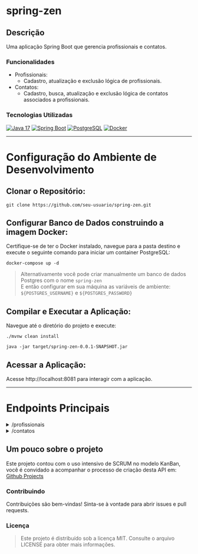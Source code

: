 # spring-zen

## Descrição

Uma aplicação Spring Boot que gerencia profissionais e contatos.

### Funcionalidades

-   Profissionais:
    -   Cadastro, atualização e exclusão lógica de profissionais.
-   Contatos:
    -   Cadastro, busca, atualização e exclusão lógica de contatos associados a profissionais.

### Tecnologias Utilizadas
[![Java 17](https://img.shields.io/badge/Java-17-blue.svg?style=flat&logo=java&logoColor=white)](https://www.oracle.com/java/technologies/javase-downloads.html)
[![Spring Boot](https://img.shields.io/badge/Spring%20Boot-2.5.4-brightgreen.svg)](https://spring.io/projects/spring-boot)
[![PostgreSQL](https://img.shields.io/badge/PostgreSQL-13.4-blue.svg)](https://www.postgresql.org/)
[![Docker](https://img.shields.io/badge/Docker-latest-blue.svg)](https://www.docker.com/)

-------------------

# Configuração do Ambiente de Desenvolvimento

## Clonar o Repositório:

`git clone https://github.com/seu-usuario/spring-zen.git`

## Configurar Banco de Dados construindo a imagem Docker:

Certifique-se de ter o Docker instalado, navegue para a pasta destino e execute o seguinte comando para iniciar um container PostgreSQL:

``` shell
docker-compose up -d
```

> Alternativamente você pode criar manualmente um banco de dados Postgres com o nome `spring-zen` <br/> E então configurar em sua máquina as variáveis de ambiente: `${POSTGRES_USERNAME}` e `${POSTGRES_PASSWORD}`

## Compilar e Executar a Aplicação:

Navegue até o diretório do projeto e execute:

``` shell
./mvnw clean install
```

``` shell
java -jar target/spring-zen-0.0.1-SNAPSHOT.jar
```

## Acessar a Aplicação:

Acesse http://localhost:8081 para interagir com a aplicação.

---

# Endpoints Principais

<details>
    <summary>/profissionais</summary>

## GET /profissionais:

### Response:

Lista de profissionais com base nos critérios definidos em Params.

**Params**:

-   `q` - String: Filtro para buscar profissionais que contenham o texto em qualquer um de seus atributos. <br />
-   `fields` - List: (Opcional) Quando presente, apenas os campos listados em fields deverão ser retornados.

![image](https://user-images.githubusercontent.com/94033226/282867092-5617f503-675f-4d35-8674-42c78bcb25d5.png)
![image](https://user-images.githubusercontent.com/94033226/282866921-afcb902e-83cd-4607-a856-964383e78b51.png)

## GET /profissionais/{id}:

### Response:

Todos os dados do profissional que possui o ID passado na URL.
![image](https://user-images.githubusercontent.com/94033226/282868981-f44de020-ecde-47bf-b415-169cc664a261.png)

## POST /profissionais:

> Insere no banco de dados os dados do profissional enviados via body.

### Body:

```json
Content-type: application/json
{
    "name": "Nome do profissional",
    "role": "Cargo do profissional", // aceitando apenas: [Desenvolvedor, Designer, Suporte, Tester]
    "birthDate": "YYYY-MM-DD",
    "createdDate": "YYYY-MM-DD"
}
```

### Response:

Sucesso! Profissional com id {ID} cadastrado
![image](https://user-images.githubusercontent.com/94033226/282865027-c3c6da13-6d2e-4307-8f52-8d2e1f4cbb3e.png)

## PUT /profissionais/{id}:

> Permite a atualização dos dados de um profissional identificado pelo ID. Os dados podem ser modificados, proporcionando flexibilidade na gestão das informações.

![image](https://user-images.githubusercontent.com/94033226/283212923-a7f5f18b-8e71-48a8-957d-1a75331dfb0b.png)

### DELETE /profissionais/{id}:

> Implementa a exclusão lógica de um profissional, marcando-o como inativo. Dessa forma, o profissional não é removido definitivamente, mantendo um histórico de atividade.

![image](https://user-images.githubusercontent.com/94033226/283213432-9ed38ae3-c6d0-4ff0-81bf-07b9a312da2d.png)

</details>

<details>
    <summary>/contatos</summary>

## GET /contatos:

### Response:

> Lista de contatos com base nos critérios definidos em Params.

> **Params**:

    <br/> -   `q` - String: Filtro para buscar contatos que contenham o texto em qualquer um de seus atributos.
    <br/> -   `fields` - List: (Opcional) Quando presente, apenas os campos listados em fields deverão ser retornados.

![image](https://user-images.githubusercontent.com/94033226/282867473-b0512c2b-1462-43c8-a969-6a3aa8c91060.png)
![image](https://user-images.githubusercontent.com/94033226/282868701-bf5cc894-9857-43e4-8e16-378fb7c443bb.png)

## GET /contatos/{id}:

### Response:

Todos os dados do contato que possui o ID passado na URL.
![image](https://user-images.githubusercontent.com/94033226/282869579-71be0d59-f823-4657-a954-e5a5dc7300df.png)

## POST /contatos:

> Insere no banco de dados os dados do contato enviados via body.

### Body:

```json
Content-type: application/json
{
  "name": "Nome do tipo do Contato",
  "contact": "Registro do contato",
  "createdDate": "YYYY-MM-DD",
  "professionalId": "int: professional_id" // apenas se o id já existir em profissionais
}
```

### Response:

Sucesso: Contato com id {ID} cadastrado.
![image](https://user-images.githubusercontent.com/94033226/282869438-7bfe904a-1614-43e5-adba-18b740d40baa.png)

## PUT /contatos/{id}

> Permite a atualização dos dados de um profissional identificado pelo ID. Os dados podem ser modificados, proporcionando flexibilidade na gestão das informações.

<!-- TODO: adicionar imagem -->

### DELETE /contatos/{id}:

> Exclui logicamente um contato associado a um profissional.

<!-- TODO: adicionar imagem -->

</details>

## Um pouco sobre o projeto
Este projeto contou com o uso intensivo de SCRUM no modelo KanBan, você é convidado a acompanhar o processo de criação desta API em:
[Github Projects](https://github.com/users/GabFiterman/projects/3)

### Contribuindo

Contribuições são bem-vindas! Sinta-se à vontade para abrir issues e pull requests.

### Licença

> Este projeto é distribuído sob a licença MIT. Consulte o arquivo LICENSE para obter mais informações.
